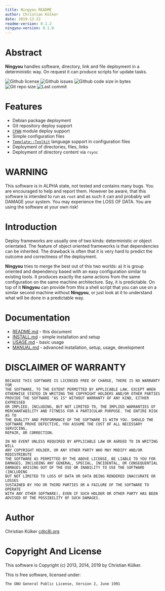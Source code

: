```yaml
---
title: Ningyou README
author: Christian Külker
date: 2019-12-22
readme-version: 0.1.2
ningyou-version: 0.1.0
---
```


# Abstract

__Ningyou__ handles software, directory, link and file deployment in a
deterministic way.  On request it can produce scripts for update tasks.

![Github license](https://img.shields.io/github/license/ckuelker/ningyou.svg)
![Github issues](https://img.shields.io/github/issues/ckuelker/ningyou.svg?style=popout-square)
![Github code size in bytes](https://img.shields.io/github/languages/code-size/ckuelker/ningyou.svg)
![Git repo size](https://img.shields.io/github/repo-size/ckuelker/ningyou.svg)
![Last commit](https://img.shields.io/github/last-commit/ckuelker/ningyou.svg)

# Features

* Debian package deployment
* Git repository deploy support
* [`CPAN`] module deploy support
* Simple configuration files
* [`Template::Toolkit`] language support in configuration files
* Deployment of directories, files, links
* Deployment of directory content via `rsync`

# WARNING

This software is in ALPHA state, not tested and contains many bugs. You are
encouraged to help and report them. However be aware, that this software is
intended to run as `root` and as such it can and probably will DAMAGE your
system. You may experience the LOSS OF DATA. You are using the software at your
own risk!

# Introduction

Deploy frameworks are usually one of two kinds: deterministic or object
orientated. The feature of object oriented frameworks is that dependencies can
be inherited. The drawback is often that it is very hard to predict the outcome
and correctness of the deployment.

__Ningyou__ tries to merge the best out of this two worlds: a) it is group
oriented and dependency based with an easy configuration similar to existing
tools. It produces exactly the same actions from the same configuration on the
same machine architecture. Say, it is predictable. On top of it __Ningyou__ can
provide from this a shell script that you can use on a similar second machine
without __Ningyou__, or just look at it to understand what will be done in a
predictable way.

# Documentation

* [README.md](README.md) - this document
* [INSTALL.md](INSTALL.md) - simple installation and setup
* [USAGE.md](USAGE.md) - basic usage
* [MANUAL.md](MANUAL.md) - advanced installation, setup, usage, development

# DISCLAIMER OF WARRANTY

    BECAUSE THIS SOFTWARE IS LICENSED FREE OF CHARGE, THERE IS NO WARRANTY FOR
    THE SOFTWARE, TO THE EXTENT PERMITTED BY APPLICABLE LAW. EXCEPT WHEN
    OTHERWISE STATED IN WRITING THE COPYRIGHT HOLDERS AND/OR OTHER PARTIES
    PROVIDE THE SOFTWARE "AS IS" WITHOUT WARRANTY OF ANY KIND, EITHER EXPRESSED
    OR IMPLIED, INCLUDING, BUT NOT LIMITED TO, THE IMPLIED WARRANTIES OF
    MERCHANTABILITY AND FITNESS FOR A PARTICULAR PURPOSE. THE ENTIRE RISK AS TO
    THE QUALITY AND PERFORMANCE OF THE SOFTWARE IS WITH YOU. SHOULD THE
    SOFTWARE PROVE DEFECTIVE, YOU ASSUME THE COST OF ALL NECESSARY SERVICING,
    REPAIR, OR CORRECTION.

    IN NO EVENT UNLESS REQUIRED BY APPLICABLE LAW OR AGREED TO IN WRITING WILL
    ANY COPYRIGHT HOLDER, OR ANY OTHER PARTY WHO MAY MODIFY AND/OR REDISTRIBUTE
    THE SOFTWARE AS PERMITTED BY THE ABOVE LICENSE, BE LIABLE TO YOU FOR
    DAMAGES, INCLUDING ANY GENERAL, SPECIAL, INCIDENTAL, OR CONSEQUENTIAL
    DAMAGES ARISING OUT OF THE USE OR INABILITY TO USE THE SOFTWARE (INCLUDING
    BUT NOT LIMITED TO LOSS OF DATA OR DATA BEING RENDERED INACCURATE OR LOSSES
    SUSTAINED BY YOU OR THIRD PARTIES OR A FAILURE OF THE SOFTWARE TO OPERATE
    WITH ANY OTHER SOFTWARE), EVEN IF SUCH HOLDER OR OTHER PARTY HAS BEEN
    ADVISED OF THE POSSIBILITY OF SUCH DAMAGES.

# Author

Christian Külker <c@c8i.org>

# Copyright And License

This software is Copyright (c) 2013, 2014, 2019 by Christian Külker.

This is free software, licensed under:

    The GNU General Public License, Version 2, June 1991


[`CPAN`]:  https://www.cpan.org/
[`Template::Toolkit`]: https://metacpan.org/pod/Template::Toolkit
